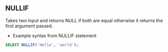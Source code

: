 ## NULLIF

Takes two input and returns NULL if both are equal otherwise it returns the first argument passed.

- Example syntax from NULLIF statement

```sql
SELECT NULLIF('Hello', 'world');
```
